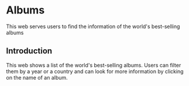 # Albums
This web serves users to find the information of the world's best-selling albums 

## Introduction
This web shows a list of the world's best-selling albums. Users can filter them by a year or a country and can look for more information by clicking on the name of an album.
